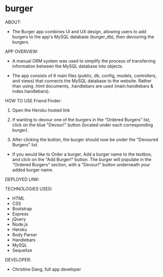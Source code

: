 # burger

ABOUT:
* The Burger app combines UI and UX design, allowing users to add burgers to the app's MySQL database (burger_db), then devouring the burgers.

APP OVERVIEW:
* A manual ORM system was used to simplify the process of transferring information between the MySQL database into objects.

* The app consists of 6 main files (public, db, config, models, controllers, and views) that connects the MySQL database to the website. Rather than using .html documents, .handlebars are used (main.handlebars & index.handlebars).


HOW TO USE Friend Finder:
1. Open the Heroku hosted link

2. If wanting to devour one of the burgers in the "Ordered Burgers" list, click on the blue "Devour!" button (located under each corresponding burger).

3. After clicking the button, the burger should now be under the "Devoured Burgers" list.

* If you would like to Order a burger, Add a burger name to the textbox, and click on the "Add Burger!" button. The burger will populate in the "Ordered Burgers" section, with a "Devour!" button underneath your added burger name.

DEPLOYED LINK:



TECHNOLOGIES USED:
* HTML
* CSS
* Bootstrap
* Express
* jQuery
* Node.js
* Heroku
* Body Parser
* Handlebars
* MySQL
* Sequelize


DEVELOPER:
* Christine Dang, full app developer